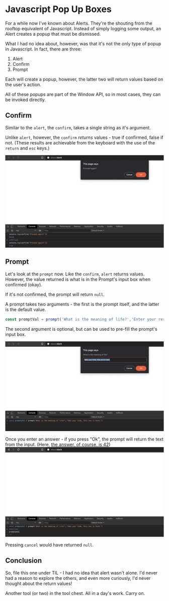 # Javascript Pop Up Boxes
For a while now I've known about Alerts. They're the shouting from the rooftop equivalent of Javascript. Instead of simply logging some output, an Alert creates a popup that must be dismissed.

What I had no idea about, however, was that it's not the only type of popup in Javascript. In fact, there are three:
1. Alert
2. Confirm
3. Prompt

Each will create a popup, however, the latter two will return values based on the user's action.

All of these popups are part of the Window API, so in most cases, they can be invoked directly.

## Confirm
Similar to the `alert`, the `confirm`, takes a single string as it's argument.

Unlike `alert`, however, the `confirm` _returns_ values - true if confirmed, false if not. (These results are achievable from the keyboard with the use of the `return` and `esc` keys.)

![](confirm.png)


## Prompt
Let's look at the `prompt` now.  Like the `confirm`, `alert` returns values. However, the value returned is what is in the Prompt's input box when confirmed (okay).

If it's not confirmed, the prompt will return `null`.

A prompt takes two arguments - the first is the prompt itself, and the latter is the default value.
```javascript
const promptVal = prompt('What is the meaning of life?','Enter your response here')
```

The second argument is optional, but can be used to pre-fill the prompt's input box.

![pending prompt](prompt-pending.png)

Once you enter an answer - if you press "Ok", the prompt will return the text from the input. (Here, [the answer, of course, is 42](https://www.independent.co.uk/life-style/history/42-the-answer-to-life-the-universe-and-everything-2205734.html))
![prompt answered](prompt-answered.png)

Pressing `cancel` would have returned `null`.

## Conclusion
So, file this one under TIL - I had no idea that alert wasn't alone. I'd never had a reason to explore the others, and even more curiously, I'd never thought about the return values!

Another tool (or two) in the tool chest. All in a day's work. Carry on.
